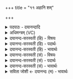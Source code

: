 +++
title = "११ अहानि शम्"

+++
<details><summary>पदपाठः - दयानन्दादि</summary>

अहा॑नि। शम्। भव॑न्तु। नः॒। शम्। रात्रीः॑। प्रति॑। धी॒य॒ता॒म्। शम्। नः॒ इ॒न्द्रा॒ग्नी इती॑न्द्रा॒ग्नी। भ॒व॒ता॒म्। अवो॑भि॒रित्यवः॑ऽभिः। शम्। नः॒। इ॒न्द्रा॒वरु॑णा। रा॒तह॒व्येति॑ रा॒तऽह॑व्या। शम्। नः॒। इ॒न्द्रा॒पू॒षणा॑। वाज॑साता॒विति॒ वाज॑ऽसातौ। शम्। इन्द्रा॒सोमा॑। सु॒वि॒ताय॑। शंयोः। ११।
</details>

<details><summary>अधिमन्त्रम् (VC)</summary>

- लिङ्गोक्ता देवताः
- दध्यङ्ङाथर्वण ऋषिः
- अतिशक्वरी
- पञ्चमः
</details>

<details><summary>दयानन्द-सरस्वती (हि) - विषयः</summary>

फिर उसी विषय को अगले मन्त्र में कहा है ॥
</details>

<details><summary>दयानन्द-सरस्वती (हि) - पदार्थः</summary>

पदार्थान्वयभाषाः -  हे परमेश्वर वा विद्वान् जन ! जैसे (अवोभिः) रक्षा आदि के साथ (शंयोः) सुख की (सुविताय) प्रेरणा के लिये (नः) हमारे अर्थ (अहानि) दिन (शम्) सुखकारी (भवन्तु) हों (रात्रीः) रातें (शम्) कल्याण के (प्रति) प्रति (धीयताम्) हमको धारण करें (इन्द्राग्नी) बिजुली और प्रत्यक्ष अग्नि (नः) हमारे लिये (शम्) सुखकारी (भवताम्) होवें (रातहव्या) ग्रहण करने योग्य सुख जिनसे प्राप्त हुआ, वे (इन्द्रावरुणा) विद्युत् और जल (नः) हमारे लिये (शम्) सुखकारी हों (वाजसातौ) अन्नों के सेवन के हेतु संग्राम में (इन्द्रापूषणा) विद्युत् और पृथिवी (नः) हमारे लिये (शम्) सुखकारी होवें और (इन्द्रासोमा) बिजुली और ओषधियाँ (शम्) सुखकारिणी हों, वैसे हमको आप अनुकूल शिक्षा करें ॥११ ॥
</details>

<details><summary>दयानन्द-सरस्वती (हि) - भावार्थः</summary>

भावार्थभाषाः -  इस मन्त्र में वाचकलुप्तोपमालङ्कार है। हे मनुष्यो ! जो ईश्वर और आप्त सत्यवादी विद्वान् लोगों की शिक्षा में आप लोग प्रवृत्त रहो तो दिन-रात तुम्हारे भूमि आदि सब पदार्थ सुखकारी होवें ॥११ ॥
</details>

<details><summary>दयानन्द-सरस्वती (सं) - विषयः</summary>

पुनस्तमेव विषयमाह ॥
</details>

<details><summary>दयानन्द-सरस्वती (सं) - पदार्थः</summary>

पदार्थान्वयभाषाः -  हे परमेश्वर विद्वन् वा ! यथाऽवोभिः सह शंयोः सुविताय नोऽहानि शं भवन्तु, रात्रीश्शं प्रतिधीयतामिन्द्राग्नी नः शं भवतां, रातहव्या इन्द्रावरुणा नः शं भवतां, वाजसाताविन्द्रापूषणा नः शं भवतमिन्द्रासोमा च शं भवतां, तथाऽस्माननुशिक्षेताम् ॥११ ॥
</details>

<details><summary>दयानन्द-सरस्वती (सं) - भावार्थः</summary>

भावार्थभाषाः -  अत्र वाचकलुप्तोपमालङ्कारः। हे मनुष्याः ! यदीश्वराप्तविदुषां शिक्षायां भवन्तः प्रवर्त्तेरंस्तर्ह्यहर्निशं भूम्यादयः सर्वे पदार्था युष्माकं सुखकराः स्युः ॥११ ॥
</details>

<details><summary>सविता जोशी ← दयानन्दः (म) - भावार्थः</summary>

भावार्थभाषाः -  या मंत्रात वाचकलुप्तोपमालंकार आहे. हे माणसांनो ! ईश्वर, आप्त, सत्यवादी विद्वान लोकांकडून तुम्ही शिक्षण प्राप्त केल्यास दिवस, रात्र, भूमी इत्यादी सर्व पदार्थ सुखकारक होतील.
</details>